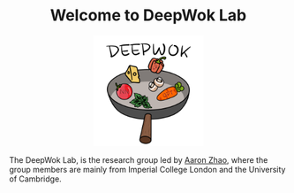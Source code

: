 <center> <h1>Welcome to DeepWok Lab</h1> </center>

<center>
<img src=./images/DeepWok2.png alt="isolated" width="200"/>
</center>

The DeepWok Lab, is the research group led by [Aaron Zhao](https://aaronzhao.me/), where the group members are mainly from Imperial College London and the University of Cambridge.


